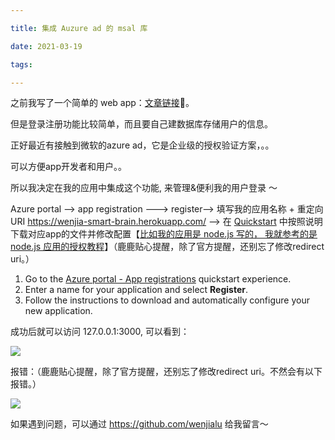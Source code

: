 ```yaml
---

title: 集成 Auzure ad 的 msal 库 

date: 2021-03-19

tags: 

---
```




之前我写了一个简单的 web app：[文章链接](https://wenjialu.github.io/hexo_blog/2021/12/22/smartBrain%20react%20-%E4%BA%BA%E8%84%B8%E8%AF%86%E5%88%AB%E7%BD%91%E7%AB%99/)🔗。

但是登录注册功能比较简单，而且要自己建数据库存储用户的信息。

正好最近有接触到微软的azure ad，它是企业级的授权验证方案，。。

可以方便app开发者和用户。。

所以我决定在我的应用中集成这个功能, 来管理&便利我的用户登录 ～





Azure portal --> app registration ---> register--> 填写我的应用名称 + 重定向 URI https://wenjia-smart-brain.herokuapp.com/ --> 在 [Quickstart](https://portal.azure.com/?l=en.en-us#blade/Microsoft_AAD_RegisteredApps/ApplicationMenuBlade/Quickstart/quickStartType//sourceType/Microsoft_AAD_IAM/appId/7db5d000-e566-4ab0-a385-358b807c54fc/objectId/71296739-6f12-41a1-9584-0515d8b13907/isMSAApp//defaultBlade/Overview/appSignInAudience/AzureADandPersonalMicrosoftAccount/servicePrincipalCreated/true) 中按照说明下载对应app的文件并修改配置【[比如我的应用是 node.js 写的， 我就参考的是 node.js  应用的授权教程](https://docs.microsoft.com/zh-cn/azure/active-directory/develop/quickstart-v2-nodejs-webapp-msal?WT.mc_id=Portal-Microsoft_AAD_RegisteredApps)】（鹿鹿贴心提醒，除了官方提醒，还别忘了修改redirect uri。）

1. Go to the [Azure portal - App registrations](https://portal.azure.com/#blade/Microsoft_AAD_RegisteredApps/applicationsListBlade/quickStartType/PythonQuickstartPage/sourceType/docs) quickstart experience.
2. Enter a name for your application and select **Register**.
3. Follow the instructions to download and automatically configure your new application.





成功后就可以访问 127.0.0.1:3000, 可以看到：

![](https://tva1.sinaimg.cn/large/008i3skNgy1gvp4s0l1iej60be0dwgm602.jpg)


报错：（鹿鹿贴心提醒，除了官方提醒，还别忘了修改redirect uri。不然会有以下报错。）

![](https://tva1.sinaimg.cn/large/008i3skNgy1gvp4mbgcmfj60hn0i6my902.jpg)





如果遇到问题，可以通过 https://github.com/wenjialu 给我留言～
